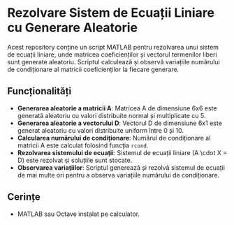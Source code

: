 # Rezolvare Sistem de Ecuații Liniare cu Generare Aleatorie

Acest repository conține un script MATLAB pentru rezolvarea unui sistem de ecuații liniare, unde matricea coeficienților și vectorul termenilor liberi sunt generate aleatoriu. Scriptul calculează și observă variațiile numărului de condiționare al matricii coeficienților la fiecare generare.

## Funcționalități

- **Generarea aleatorie a matricii A**: Matricea A de dimensiune 6x6 este generată aleatoriu cu valori distribuite normal și multiplicate cu 5.
- **Generarea aleatorie a vectorului D**: Vectorul D de dimensiune 6x1 este generat aleatoriu cu valori distribuite uniform între 0 și 10.
- **Calcularea numărului de condiționare**: Numărul de condiționare al matricii A este calculat folosind funcția `rcond`.
- **Rezolvarea sistemului de ecuații**: Sistemul de ecuații liniare \(A \cdot X = D\) este rezolvat și soluțiile sunt stocate.
- **Observarea variațiilor**: Scriptul generează și rezolvă sistemul de ecuații de mai multe ori pentru a observa variațiile numărului de condiționare.

## Cerințe

- MATLAB sau Octave instalat pe calculator.
